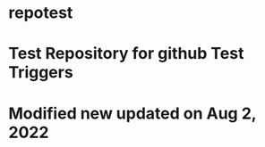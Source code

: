 # repotest

Test Repository for github
Test Triggers
===========================
Modified new
updated on Aug 2, 2022
===========================
